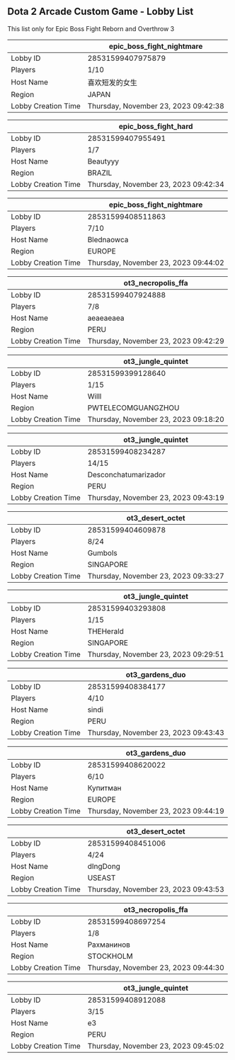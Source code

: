## Dota 2 Arcade Custom Game - Lobby List

This list only for Epic Boss Fight Reborn and Overthrow 3

|  | epic_boss_fight_nightmare |
| ------ | ------ |
| Lobby ID | 28531599407975879 |
| Players | 1/10 |
| Host Name | 喜欢短发的女生 |
| Region | JAPAN |
| Lobby Creation Time | Thursday, November 23, 2023 09:42:38 |


|  | epic_boss_fight_hard |
| ------ | ------ |
| Lobby ID | 28531599407955491 |
| Players | 1/7 |
| Host Name | Beautyyy |
| Region | BRAZIL |
| Lobby Creation Time | Thursday, November 23, 2023 09:42:34 |


|  | epic_boss_fight_nightmare |
| ------ | ------ |
| Lobby ID | 28531599408511863 |
| Players | 7/10 |
| Host Name | Blednaowca |
| Region | EUROPE |
| Lobby Creation Time | Thursday, November 23, 2023 09:44:02 |


|  | ot3_necropolis_ffa |
| ------ | ------ |
| Lobby ID | 28531599407924888 |
| Players | 7/8 |
| Host Name | aeaeaeaea |
| Region | PERU |
| Lobby Creation Time | Thursday, November 23, 2023 09:42:29 |


|  | ot3_jungle_quintet |
| ------ | ------ |
| Lobby ID | 28531599399128640 |
| Players | 1/15 |
| Host Name | Willl |
| Region | PWTELECOMGUANGZHOU |
| Lobby Creation Time | Thursday, November 23, 2023 09:18:20 |


|  | ot3_jungle_quintet |
| ------ | ------ |
| Lobby ID | 28531599408234287 |
| Players | 14/15 |
| Host Name | Desconchatumarizador |
| Region | PERU |
| Lobby Creation Time | Thursday, November 23, 2023 09:43:19 |


|  | ot3_desert_octet |
| ------ | ------ |
| Lobby ID | 28531599404609878 |
| Players | 8/24 |
| Host Name | Gumbols |
| Region | SINGAPORE |
| Lobby Creation Time | Thursday, November 23, 2023 09:33:27 |


|  | ot3_jungle_quintet |
| ------ | ------ |
| Lobby ID | 28531599403293808 |
| Players | 1/15 |
| Host Name | THEHerald |
| Region | SINGAPORE |
| Lobby Creation Time | Thursday, November 23, 2023 09:29:51 |


|  | ot3_gardens_duo |
| ------ | ------ |
| Lobby ID | 28531599408384177 |
| Players | 4/10 |
| Host Name | sindi |
| Region | PERU |
| Lobby Creation Time | Thursday, November 23, 2023 09:43:43 |


|  | ot3_gardens_duo |
| ------ | ------ |
| Lobby ID | 28531599408620022 |
| Players | 6/10 |
| Host Name | Купитман |
| Region | EUROPE |
| Lobby Creation Time | Thursday, November 23, 2023 09:44:19 |


|  | ot3_desert_octet |
| ------ | ------ |
| Lobby ID | 28531599408451006 |
| Players | 4/24 |
| Host Name | dIngDong |
| Region | USEAST |
| Lobby Creation Time | Thursday, November 23, 2023 09:43:53 |


|  | ot3_necropolis_ffa |
| ------ | ------ |
| Lobby ID | 28531599408697254 |
| Players | 1/8 |
| Host Name | Рахманинов |
| Region | STOCKHOLM |
| Lobby Creation Time | Thursday, November 23, 2023 09:44:30 |


|  | ot3_jungle_quintet |
| ------ | ------ |
| Lobby ID | 28531599408912088 |
| Players | 3/15 |
| Host Name | e3 |
| Region | PERU |
| Lobby Creation Time | Thursday, November 23, 2023 09:45:02 |


